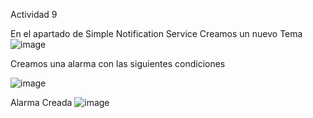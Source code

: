 Actividad 9

En el apartado de Simple Notification Service
Creamos un nuevo Tema
![image](https://github.com/JosueFlorian17/Comunicacion_de_datos_y_redes-2024/assets/150297452/058dd4cc-fcab-4a52-a10d-1652a3611ff0)


Creamos una alarma con las siguientes condiciones

![image](https://github.com/JosueFlorian17/Comunicacion_de_datos_y_redes-2024/assets/150297452/6863a5c5-e2d5-4a61-a6e6-cc4eb8836571)


Alarma Creada
![image](https://github.com/JosueFlorian17/Comunicacion_de_datos_y_redes-2024/assets/150297452/fcc5287d-2bec-4433-8a4d-11e6acf853cc)
